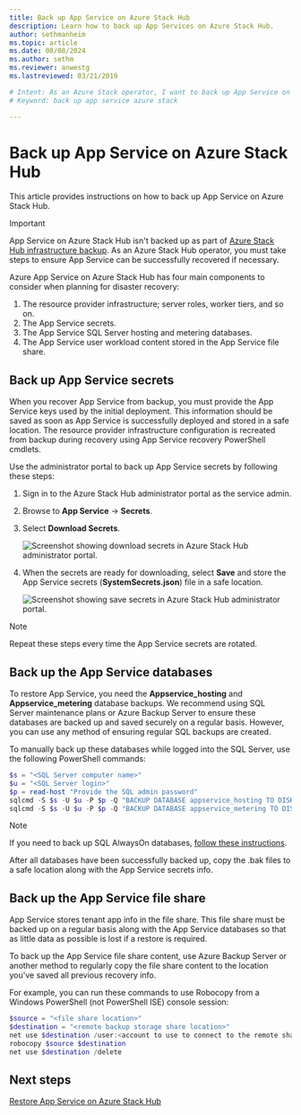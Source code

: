 ```yaml
---
title: Back up App Service on Azure Stack Hub 
description: Learn how to back up App Services on Azure Stack Hub.
author: sethmanheim
ms.topic: article
ms.date: 08/08/2024
ms.author: sethm
ms.reviewer: anwestg
ms.lastreviewed: 03/21/2019

# Intent: As an Azure Stack operator, I want to back up App Service on Azure Stack so I don't lose important data.
# Keyword: back up app service azure stack

---
```


# Back up App Service on Azure Stack Hub

This article provides instructions on how to back up App Service on Azure Stack Hub.

> [!IMPORTANT]
> App Service on Azure Stack Hub isn't backed up as part of [Azure Stack Hub infrastructure backup](azure-stack-backup-infrastructure-backup.md). As an Azure Stack Hub operator, you must take steps to ensure App Service can be successfully recovered if necessary.

Azure App Service on Azure Stack Hub has four main components to consider when planning for disaster recovery:

1. The resource provider infrastructure; server roles, worker tiers, and so on.
1. The App Service secrets.
1. The App Service SQL Server hosting and metering databases.
1. The App Service user workload content stored in the App Service file share.

## Back up App Service secrets

When you recover App Service from backup, you must provide the App Service keys used by the initial deployment. This information should be saved as soon as App Service is successfully deployed and stored in a safe location. The resource provider infrastructure configuration is recreated from backup during recovery using App Service recovery PowerShell cmdlets.

Use the administrator portal to back up App Service secrets by following these steps:

1. Sign in to the Azure Stack Hub administrator portal as the service admin.
1. Browse to **App Service** -> **Secrets**.
1. Select **Download Secrets**.

   ![Screenshot showing download secrets in Azure Stack Hub administrator portal.](./media/app-service-back-up/download-secrets.png)

1. When the secrets are ready for downloading, select **Save** and store the App Service secrets (**SystemSecrets.json**) file in a safe location.

   ![Screenshot showing save secrets in Azure Stack Hub administrator portal.](./media/app-service-back-up/save-secrets.png)

> [!NOTE]
> Repeat these steps every time the App Service secrets are rotated.

## Back up the App Service databases

To restore App Service, you need the **Appservice_hosting** and **Appservice_metering** database backups. We recommend using SQL Server maintenance plans or Azure Backup Server to ensure these databases are backed up and saved securely on a regular basis. However, you can use any method of ensuring regular SQL backups are created.

To manually back up these databases while logged into the SQL Server, use the following PowerShell commands:

  ```powershell
  $s = "<SQL Server computer name>"
  $u = "<SQL Server login>" 
  $p = read-host "Provide the SQL admin password"
  sqlcmd -S $s -U $u -P $p -Q "BACKUP DATABASE appservice_hosting TO DISK = '<path>\hosting.bak'"
  sqlcmd -S $s -U $u -P $p -Q "BACKUP DATABASE appservice_metering TO DISK = '<path>\metering.bak'"
  ```

> [!NOTE]
> If you need to back up SQL AlwaysOn databases, [follow these instructions](/sql/database-engine/availability-groups/windows/configure-backup-on-availability-replicas-sql-server?view=sql-server-2017&preserve-view=true).

After all databases have been successfully backed up, copy the .bak files to a safe location along with the App Service secrets info.

## Back up the App Service file share

App Service stores tenant app info in the file share. This file share must be backed up on a regular basis along with the App Service databases so that as little data as possible is lost if a restore is required.

To back up the App Service file share content, use Azure Backup Server or another method to regularly copy the file share content to the location you've saved all previous recovery info.

For example, you can run these commands to use Robocopy from a Windows PowerShell (not PowerShell ISE) console session:

```powershell
$source = "<file share location>"
$destination = "<remote backup storage share location>"
net use $destination /user:<account to use to connect to the remote share in the format of domain\username> *
robocopy $source $destination
net use $destination /delete
```

## Next steps

[Restore App Service on Azure Stack Hub](app-service-recover.md)
